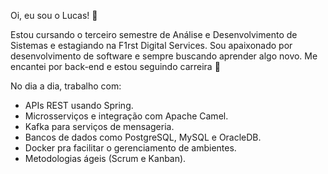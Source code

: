 Oi, eu sou o Lucas! 👋

Estou cursando o terceiro semestre de Análise e Desenvolvimento de Sistemas e estagiando na F1rst Digital Services. 
Sou apaixonado por desenvolvimento de software e sempre buscando aprender algo novo. Me encantei por back-end e estou seguindo carreira 🚀

No dia a dia, trabalho com:

  - APIs REST usando Spring.
  - Microsserviços e integração com Apache Camel.
  - Kafka para serviços de mensageria.
  - Bancos de dados como PostgreSQL, MySQL e OracleDB.
  - Docker pra facilitar o gerenciamento de ambientes.
  - Metodologias ágeis (Scrum e Kanban).
  
